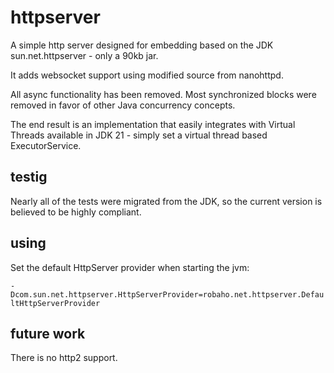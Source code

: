 # httpserver

A simple http server designed for embedding based on the JDK sun.net.httpserver - only a 90kb jar.

It adds websocket support using modified source from nanohttpd.

All async functionality has been removed. Most synchronized blocks were removed in favor of other Java concurrency concepts.

The end result is an implementation that easily integrates with Virtual Threads available in JDK 21 - simply set a virtual thread based ExecutorService.

## testig

Nearly all of the tests were migrated from the JDK, so the current version is believed to be highly compliant.

## using

Set the default HttpServer provider when starting the jvm:

<code>-Dcom.sun.net.httpserver.HttpServerProvider=robaho.net.httpserver.DefaultHttpServerProvider</code>

## future work

There is no http2 support.
